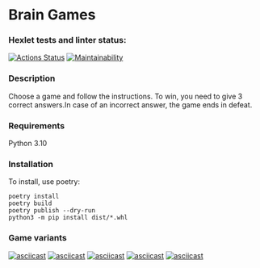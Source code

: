 # Brain Games
### Hexlet tests and linter status:
[![Actions Status](https://github.com/geleznijsamson/python-project-lvl1/workflows/hexlet-check/badge.svg)](https://github.com/geleznijsamson/python-project-lvl1/actions)
[![Maintainability](https://api.codeclimate.com/v1/badges/a694a3d4e05375971b52/maintainability)](https://codeclimate.com/github/geleznijsamson/python-project-lvl1/maintainability)

### Description

Choose a game and follow the instructions. To win, you need to give 3 correct answers.In case of an incorrect answer, the game ends in defeat.

### Requirements

Python 3.10

### Installation

To install, use poetry:
```
poetry install
poetry build
poetry publish --dry-run
python3 -m pip install dist/*.whl
```

### Game variants
[![asciicast](https://asciinema.org/a/Uo1SeXzOeartFP3KjDFzDXHyv.svg)](https://asciinema.org/a/Uo1SeXzOeartFP3KjDFzDXHyv)
[![asciicast](https://asciinema.org/a/xbXWYVtlrFN0Zycf9uQuHZxxO.svg)](https://asciinema.org/a/xbXWYVtlrFN0Zycf9uQuHZxxO)
[![asciicast](https://asciinema.org/a/mQLnnNRJvzuOaEEmsSxcnGAqX.svg)](https://asciinema.org/a/mQLnnNRJvzuOaEEmsSxcnGAqX)
[![asciicast](https://asciinema.org/a/VITCQd03huknal3ev00IvXVV1.svg)](https://asciinema.org/a/VITCQd03huknal3ev00IvXVV1)
[![asciicast](https://asciinema.org/a/G8DaNbRfZKOx1SOBvFlM8GBvQ.svg)](https://asciinema.org/a/G8DaNbRfZKOx1SOBvFlM8GBvQ)